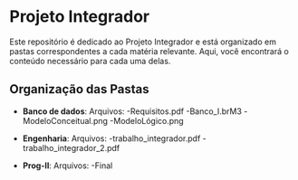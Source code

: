 # Projeto Integrador

Este repositório é dedicado ao Projeto Integrador e está organizado em pastas correspondentes a cada matéria relevante. Aqui, você encontrará o conteúdo necessário para cada uma delas.

## Organização das Pastas

- **Banco de dados**: 
  Arquivos:
   -Requisitos.pdf
   -Banco_I.brM3
   -ModeloConceitual.png
   -ModeloLógico.png

- **Engenharia**: 
  Arquivos:
   -trabalho_integrador.pdf
   -trabalho_integrador_2.pdf

- **Prog-II**: 
  Arquivos:
   -Final


